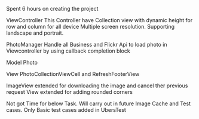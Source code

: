 Spent 6 hours on creating the project

ViewController
This Controller have Collection view with dynamic height for row and column for all device Multiple screen resolution. Supporting landscape and portrait. 

PhotoManager
Handle all Business and Flickr Api to load photo in Viewcontroller by using callback completion block

Model 
Photo

View
PhotoCollectionViewCell and RefreshFooterView 

ImageView extended for downloading the image and cancel ther previous request
View extended for adding rounded corners
 
 Not got Time for below Task. Will carry out in future 
 Image Cache and Test cases.
 Only Basic test cases added in UbersTest 
